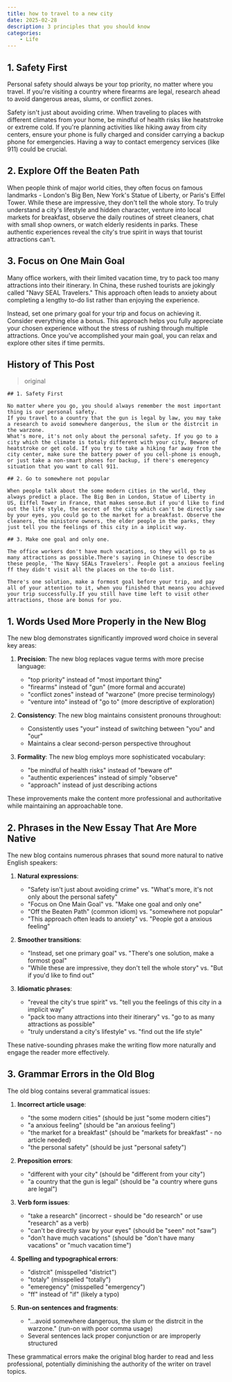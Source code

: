 ```yaml
---
title: how to travel to a new city
date: 2025-02-28
description: 3 principles that you should know
categories:
    - Life
---
```


## 1. Safety First

Personal safety should always be your top priority, no matter where you travel. If you're visiting a country where firearms are legal, research ahead to avoid dangerous areas, slums, or conflict zones. 

Safety isn't just about avoiding crime. When traveling to places with different climates from your home, be mindful of health risks like heatstroke or extreme cold. If you're planning activities like hiking away from city centers, ensure your phone is fully charged and consider carrying a backup phone for emergencies. Having a way to contact emergency services (like 911) could be crucial.

## 2. Explore Off the Beaten Path

When people think of major world cities, they often focus on famous landmarks - London's Big Ben, New York's Statue of Liberty, or Paris's Eiffel Tower. While these are impressive, they don't tell the whole story. To truly understand a city's lifestyle and hidden character, venture into local markets for breakfast, observe the daily routines of street cleaners, chat with small shop owners, or watch elderly residents in parks. These authentic experiences reveal the city's true spirit in ways that tourist attractions can't.

## 3. Focus on One Main Goal

Many office workers, with their limited vacation time, try to pack too many attractions into their itinerary. In China, these rushed tourists are jokingly called "Navy SEAL Travelers." This approach often leads to anxiety about completing a lengthy to-do list rather than enjoying the experience.

Instead, set one primary goal for your trip and focus on achieving it. Consider everything else a bonus. This approach helps you fully appreciate your chosen experience without the stress of rushing through multiple attractions. Once you've accomplished your main goal, you can relax and explore other sites if time permits.


## History of This Post

> original

```
## 1. Safety First

No matter where you go, you should always remember the most important thing is our personal safety.
If you travel to a country that the gun is legal by law, you may take a research to avoid somewhere dangerous, the slum or the distrcit in the warzone.
What's more, it's not only about the personal safety. If you go to a city which the climate is totaly different with your city, Beware of heatstroke or get cold. If you try to take a hiking far away from the city center, make sure the battery power of you cell-phone is enough, or just take a non-smart phones for backup, if there's emeregency situation that you want to call 911.

## 2. Go to somewhere not popular

When people talk about the some modern cities in the world, they always predict a place. The Big Ben in London, Statue of Liberty in US, Eiffel Tower in France, that makes sense.But if you'd like to find out the life style, the secret of the city which can't be directly saw by your eyes, you could go to the market for a breakfast. Observe the cleaners, the ministore owners, the elder people in the parks, they just tell you the feelings of this city in a implicit way.

## 3. Make one goal and only one.

The office workers don't have much vacations, so they will go to as many attractions as possible.There's saying in Chinese to describe these people, 'The Navy SEALs Travelers'. People got a anxious feeling ff they didn't visit all the places on the to-do list.

There's one solution, make a formost goal before your trip, and pay all of your attention to it, when you finished that means you achieved your trip successfully.If you still have time left to visit other attractions, those are bonus for you.
```

## 1. Words Used More Properly in the New Blog

The new blog demonstrates significantly improved word choice in several key areas:

1. **Precision**: The new blog replaces vague terms with more precise language:
   - "top priority" instead of "most important thing"
   - "firearms" instead of "gun" (more formal and accurate)
   - "conflict zones" instead of "warzone" (more precise terminology)
   - "venture into" instead of "go to" (more descriptive of exploration)

2. **Consistency**: The new blog maintains consistent pronouns throughout:
   - Consistently uses "your" instead of switching between "you" and "our"
   - Maintains a clear second-person perspective throughout

3. **Formality**: The new blog employs more sophisticated vocabulary:
   - "be mindful of health risks" instead of "beware of"
   - "authentic experiences" instead of simply "observe"
   - "approach" instead of just describing actions

These improvements make the content more professional and authoritative while maintaining an approachable tone.

## 2. Phrases in the New Essay That Are More Native

The new blog contains numerous phrases that sound more natural to native English speakers:

1. **Natural expressions**: 
   - "Safety isn't just about avoiding crime" vs. "What's more, it's not only about the personal safety"
   - "Focus on One Main Goal" vs. "Make one goal and only one"
   - "Off the Beaten Path" (common idiom) vs. "somewhere not popular"
   - "This approach often leads to anxiety" vs. "People got a anxious feeling"

2. **Smoother transitions**:
   - "Instead, set one primary goal" vs. "There's one solution, make a formost goal"
   - "While these are impressive, they don't tell the whole story" vs. "But if you'd like to find out"

3. **Idiomatic phrases**:
   - "reveal the city's true spirit" vs. "tell you the feelings of this city in a implicit way"
   - "pack too many attractions into their itinerary" vs. "go to as many attractions as possible"
   - "truly understand a city's lifestyle" vs. "find out the life style"

These native-sounding phrases make the writing flow more naturally and engage the reader more effectively.

## 3. Grammar Errors in the Old Blog

The old blog contains several grammatical issues:

1. **Incorrect article usage**:
   - "the some modern cities" (should be just "some modern cities")
   - "a anxious feeling" (should be "an anxious feeling")
   - "the market for a breakfast" (should be "markets for breakfast" - no article needed)
   - "the personal safety" (should be just "personal safety")

2. **Preposition errors**:
   - "different with your city" (should be "different from your city")
   - "a country that the gun is legal" (should be "a country where guns are legal")

3. **Verb form issues**:
   - "take a research" (incorrect - should be "do research" or use "research" as a verb)
   - "can't be directly saw by your eyes" (should be "seen" not "saw")
   - "don't have much vacations" (should be "don't have many vacations" or "much vacation time")

4. **Spelling and typographical errors**:
   - "distrcit" (misspelled "district")
   - "totaly" (misspelled "totally")
   - "emeregency" (misspelled "emergency")
   - "ff" instead of "if" (likely a typo)

5. **Run-on sentences and fragments**:
   - "...avoid somewhere dangerous, the slum or the distrcit in the warzone." (run-on with poor comma usage)
   - Several sentences lack proper conjunction or are improperly structured

These grammatical errors make the original blog harder to read and less professional, potentially diminishing the authority of the writer on travel topics.
